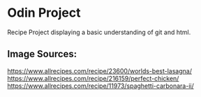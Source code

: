 # Odin Project

Recipe Project displaying a basic understanding of git and html.

## Image Sources:
https://www.allrecipes.com/recipe/23600/worlds-best-lasagna/
https://www.allrecipes.com/recipe/216159/perfect-chicken/
https://www.allrecipes.com/recipe/11973/spaghetti-carbonara-ii/